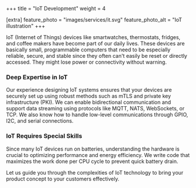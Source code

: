+++
title = "IoT Development"
weight = 4

[extra]
feature_photo = "images/services/it.svg"
feature_photo_alt = "IoT illustration"
+++

IoT (Internet of Things) devices like smartwatches, thermostats, fridges, and coffee makers have become part of our daily lives. These devices are basically small, programmable computers that need to be especially reliable, secure, and stable since they often can't easily be reset or directly accessed. They might lose power or connectivity without warning.

### Deep Expertise in IoT

Our experience designing IoT systems ensures that your devices are securely set up using robust methods such as mTLS and private key infrastructure (PKI). We can enable bidirectional communication and support data streaming using protocols like MQTT, NATS, WebSockets, or  TCP. We also know how to handle low-level communications through GPIO, I2C, and serial connections.

### IoT Requires Special Skills

Since many IoT devices run on batteries, understanding the hardware is crucial to optimizing performance and energy efficiency. We write code that maximizes the work done per CPU cycle to prevent quick battery drain.

Let us guide you through the complexities of IoT technology to bring your product concept to your customers effectively.
